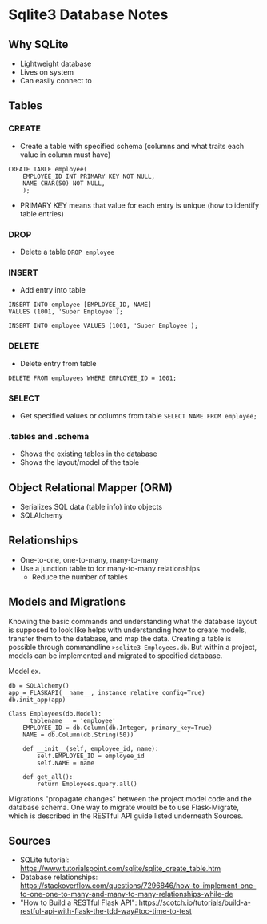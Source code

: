 # Sqlite3 Database Notes

## Why SQLite
* Lightweight database
* Lives on system
* Can easily connect to

## Tables

### CREATE 
* Create a table with specified schema (columns and what traits each value in column must have)
```
CREATE TABLE employee(
    EMPLOYEE_ID INT PRIMARY KEY NOT NULL,
    NAME CHAR(50) NOT NULL,
    );
```
* PRIMARY KEY means that value for each entry is unique (how to identify table entries)

### DROP
* Delete a table
`DROP employee`

### INSERT
* Add entry into table
```
INSERT INTO employee [EMPLOYEE_ID, NAME]
VALUES (1001, 'Super Employee');
```

```
INSERT INTO employee VALUES (1001, 'Super Employee');
```

### DELETE
* Delete entry from table
```
DELETE FROM employees WHERE EMPLOYEE_ID = 1001;
```

### SELECT
* Get specified values or columns from table
`SELECT NAME FROM employee;`

### .tables and .schema
* Shows the existing tables in the database
* Shows the layout/model of the table

## Object Relational Mapper (ORM)
* Serializes SQL data (table info) into objects
* SQLAlchemy

## Relationships
* One-to-one, one-to-many, many-to-many
* Use a junction table to for many-to-many relationships
    * Reduce the number of tables

## Models and Migrations
Knowing the basic commands and understanding what the database layout is supposed to look like helps with understanding how to create models, transfer them to the database, and map the data. Creating a table is possible through commandline `>sqlite3 Employees.db`. But within a project, models can be implemented and migrated to specified database.

Model ex.
```
db = SQLAlchemy()
app = FLASKAPI(__name__, instance_relative_config=True)
db.init_app(app)

Class Employees(db.Model):
    __tablename__ = 'employee'
    EMPLOYEE_ID = db.Column(db.Integer, primary_key=True)
    NAME = db.Column(db.String(50))

    def __init__(self, employee_id, name):
        self.EMPLOYEE_ID = employee_id
        self.NAME = name

    def get_all():
        return Employees.query.all()
```

Migrations "propagate changes" between the project model code and the database schema. One way to migrate would be to use Flask-Migrate, which is described in the RESTful API guide listed underneath Sources.

## Sources
* SQLite tutorial: https://www.tutorialspoint.com/sqlite/sqlite_create_table.htm
* Database relationships: https://stackoverflow.com/questions/7296846/how-to-implement-one-to-one-one-to-many-and-many-to-many-relationships-while-de
* "How to Build a RESTful Flask API": https://scotch.io/tutorials/build-a-restful-api-with-flask-the-tdd-way#toc-time-to-test